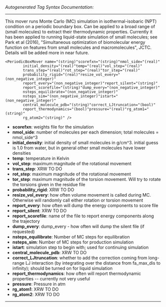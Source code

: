 _Autogenerated Tag Syntax Documentation:_

---
This mover runs Monte Carlo (MC) simulation in isothermal-isobaric (NPT) condition on a periodic boundary box. Can be applied to a broad range of (small molecules) to extract their thermodynamic properties. Currently it has been applied to running liquid-state simulation of small molecules; see Park et al (2016), "Simultaneous optimization of biomolecular energy function on features from small molecules and macromolecules", JCTC. Details will be added more in near future.

```
<PeriodicBoxMover name="(string)"scorefxn="(string)"nmol_side="(real)"
        initial_density="(real)"temp="(real)"vol_step="(real)"
        trans_step="(real)"rot_step="(real)"tor_step="(real)"
        probability_rigid="(real)"resize_vol_every="(non_negative_integer)"
        report_every="(non_negative_integer)"report_silent="(string)"
        report_scorefile="(string)"dump_every="(non_negative_integer)"
        nsteps_equilibrate="(non_negative_integer)"
        nsteps_sim="(non_negative_integer)"istart="(non_negative_integer)"
        central_molecule_pdb="(string)"correct_LJtruncation="(bool)"
        report_thermodynamics="(bool)"pressure="(real)"rg_atom1="(string)"
        rg_atom2="(string)" />
```

-   **scorefxn**: weights file for the simulation
-   **nmol_side**: number of molecules per each dimension; total molecules = nmol_side^3
-   **initial_density**: initial density of small molecules in g/cm^3. initial guess is 1.0 from water, but in general other small molecules have lower densities
-   **temp**: temperature in Kelvin
-   **vol_step**: maximum magnitude of the rotational movement
-   **trans_step**: XRW TO DO
-   **rot_step**: maximum magnitude of the rotational movement
-   **tor_step**: maximum magnitude of the torsion movement. Will try to rotate the torsions given in the residue file
-   **probability_rigid**: XRW TO DO
-   **resize_vol_every**: how often volume movement is called during MC. Otherwise will randomly call either rotation or torsion movement
-   **report_every**: how often will dump the energy components to score file
-   **report_silent**: XRW TO DO
-   **report_scorefile**: name of the file to report energy components along the trajectory
-   **dump_every**: dump_every - how often will dump the silent file (if requested)
-   **nsteps_equilibrate**: Number of MC steps for equilibration
-   **nsteps_sim**: Number of MC steps for production simulation
-   **istart**: simulation step to begin with; used for continuing simulation
-   **central_molecule_pdb**: XRW TO DO
-   **correct_LJtruncation**: whether to add the correction coming from long-range LJ interaction (by integrating over the distance from fa_max_dis to infinity); should be turned on for liquid simulation
-   **report_thermodynamics**: how often will report thermodynamic properties -- currently not very useful
-   **pressure**: Pressure in atm
-   **rg_atom1**: XRW TO DO
-   **rg_atom2**: XRW TO DO

---
